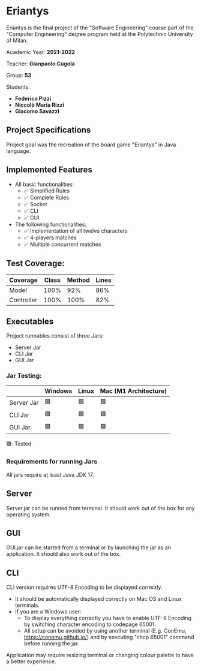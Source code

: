 # Eriantys
Eriantys is the final project of the "Software Engineering" course part of the "Computer Engineering" degree program held at the Polytechnic University of Milan.

Academic Year: **2021-2022**

Teacher: **Gianpaolo Cugola** 

Group: **53**

Students: 
* **Federico Pizzi**
* **Niccolò Maria Rizzi**
* **Giacomo Savazzi**


## Project Specifications
Project goal was the recreation of the board game "Eriantys" in Java language.
## Implemented Features
* All basic functionalities:
  * &#9989; Simplified Rules
  * &#9989; Complete Rules
  * &#9989; Socket
  * &#9989; CLI
  * &#9989; GUI
* The following functionalities:
  * &#9989; Implementation of all twelve characters
  * &#9989; 4-players matches
  * &#9989; Multiple concurrent matches
  
## Test Coverage:


| Coverage   | Class | Method | Lines |
|------------|-------|--------|-------|
| Model      | 100%  | 92%    | 86%   |
| Controller | 100%  | 100%   | 82%   |

## Executables

Project runnables consist of three Jars:
* Server Jar
* CLI Jar
* GUI Jar

### Jar Testing:
|            | Windows | Linux  |  Mac (M1 Architecture) |
|------------|---------|--------|-----------------------|
| Server Jar | &#129001; | &#129001; |   &#129001;                    |
| CLI Jar    |  &#129001; |  &#129001;|  &#129001;                    |
| GUI Jar    |  &#129001; | &#129001;|   &#129001;               |

&#129001;: Tested

### Requirements for running Jars
All jars require at least Java JDK 17.
## Server
Server.jar can be runned from terminal. It should work out of the box for any operating system.
## GUI
GUI.jar can be started from a terminal or by launching the jar as an application. It should also work out of the box.
## CLI
CLI version requires UTF-8 Encoding to be displayed correctly. 
* It should be automatically displayed correctly on Mac OS and Linux terminals.
* If you are a Windows user:
  * To display everything correctly you have to enable UTF-8 Encoding by switching character encoding to codepage 65001.
  * All setup can be avoided by using another terminal (E.g. ConEmu, https://conemu.github.io/) and by executing "chcp 65001" command before running the jar.
  
Application may require resizing terminal or changing colour palette to have a better experience. 


